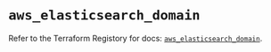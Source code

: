 # `aws_elasticsearch_domain`

Refer to the Terraform Registory for docs: [`aws_elasticsearch_domain`](https://registry.terraform.io/providers/hashicorp/aws/4.66.1/docs/resources/elasticsearch_domain).
